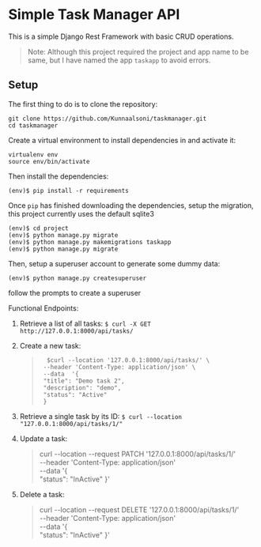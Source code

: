 # Simple Task Manager API

This is a simple Django Rest Framework with basic CRUD operations. 

> Note: Although this project required the project and app name to be
> same, but I have named the app `taskapp` to avoid errors.

## Setup
The first thing to do is to clone the repository:

    git clone https://github.com/Kunnaalsoni/taskmanager.git
    cd taskmanager

Create a virtual environment to install dependencies in and activate it:

    virtualenv env
    source env/bin/activate

Then install the dependencies:

    (env)$ pip install -r requirements

Once  `pip`  has finished downloading the dependencies, setup the migration, this project currently uses the default sqlite3

    (env)$ cd project
    (env)$ python manage.py migrate
    (env)$ python manage.py makemigrations taskapp
    (env)$ python manage.py migrate
    
Then, setup a superuser account to generate some dummy data:

    (env)$ python manage.py createsuperuser

follow the prompts to create a superuser

Functional Endpoints:

 1. Retrieve a list of all tasks: 
	  `$ curl -X GET http://127.0.0.1:8000/api/tasks/`
 2. Create a new task:

    >       $curl --location '127.0.0.1:8000/api/tasks/' \
    >      --header 'Content-Type: application/json' \
    >      --data  '{
    >      "title": "Demo task 2",
    >      "description": "demo",
    >      "status": "Active"
    >      }

3. Retrieve a single task by its ID:
 `$ curl --location "127.0.0.1:8000/api/tasks/1/"`

4. Update a task:
    > curl --location --request PATCH '127.0.0.1:8000/api/tasks/1/' \
    > --header 'Content-Type: application/json' \
    > --data '{       
    >         "status": "InActive" }'

5. Delete a task:

    > curl --location --request DELETE '127.0.0.1:8000/api/tasks/1/' \
    > --header 'Content-Type: application/json' \
    > --data '{       
    >         "status": "InActive" }'
